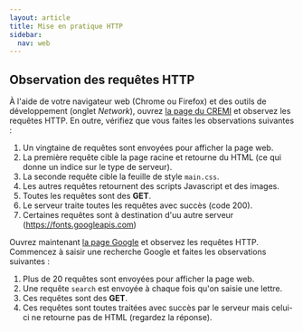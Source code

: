 ```yaml
---
layout: article
title: Mise en pratique HTTP
sidebar:
  nav: web
---
```


## Observation des requêtes HTTP

À l'aide de votre navigateur web (Chrome ou Firefox) et des outils de développement (onglet _Network_),  ouvrez [la page du CREMI](https://www.emi.u-bordeaux.fr/) et observez les requêtes HTTP.
En outre, vérifiez que vous faites les observations suivantes :

1. Un vingtaine de requêtes sont envoyées pour afficher la page web.
2. La première requête cible la page racine et retourne du HTML (ce qui donne un indice sur le type de serveur).
3. La seconde requête cible la feuille de style `main.css`.
4. Les autres requêtes retournent des scripts Javascript et des images.
5. Toutes les requêtes sont des **GET**.
6. Le serveur traite toutes les requêtes avec succès (code 200).
7. Certaines requêtes sont à destination d'uu autre serveur (https://fonts.googleapis.com)


Ouvrez maintenant [la page Google](https://www.google.fr) et observez les requêtes HTTP.
Commencez à saisir une recherche Google et faites les observations suivantes :

1. Plus de 20 requêtes sont envoyées pour afficher la page web.
1. Une requête `search` est envoyée à chaque fois qu'on saisie une lettre.
1. Ces requêtes sont des **GET**.
1. Ces requêtes sont toutes traitées avec succès par le serveur mais celui-ci ne retourne pas de HTML (regardez la réponse).

